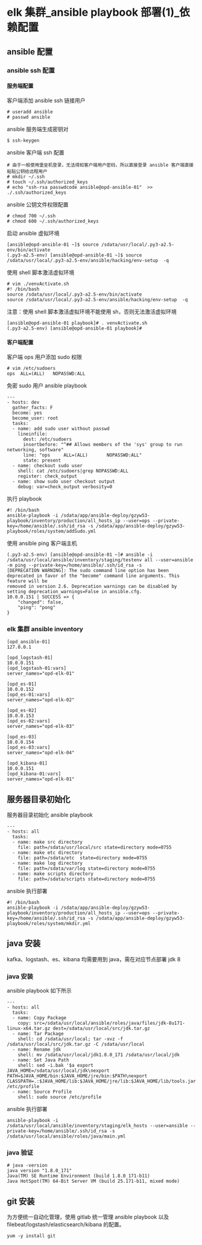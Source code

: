 # elk 集群_ansible playbook 部署(1)_依赖配置
## ansible 配置
### ansible ssh 配置
#### 服务端配置
客户端添加 ansible ssh 链接用户
```
# useradd ansible
# passwd ansible
```
ansible 服务端生成密钥对
```
$ ssh-keygen
```
ansible 客户端 ssh 配置 
```
# 由于一般使用堡垒机登录，无法得知客户端用户密码，所以直接登录 ansible 客户端直接粘贴公钥给远程用户
# mkdir ~/.ssh
# touch ~/.ssh/authorized_keys
# echo "ssh-rsa passwdcode ansible@opd-ansible-01"  >> ./.ssh/authorized_keys
```
ansible 公钥文件权限配置
```
# chmod 700 ~/.ssh
# chmod 600 ~/.ssh/authorized_keys
```
启动 ansible 虚拟环境
```
[ansible@opd-ansible-01 ~]$ source /sdata/usr/local/.py3-a2.5-env/bin/activate
(.py3-a2.5-env) [ansible@opd-ansible-01 ~]$ source /sdata/usr/local/.py3-a2.5-env/ansible/hacking/env-setup  -q
```
使用 shell 脚本激活虚拟环境
```
# vim ./venvActivate.sh
#! /bin/bash
source /sdata/usr/local/.py3-a2.5-env/bin/activate
source /sdata/usr/local/.py3-a2.5-env/ansible/hacking/env-setup  -q
```
注意：使用 shell 脚本激活虚拟环境不能使用 sh，否则无法激活虚拟环境
```
[ansible@opd-ansible-01 playbook]# . venvActivate.sh
(.py3-a2.5-env) [ansible@opd-ansible-01 playbook]#
```
#### 客户端配置
客户端 ops 用户添加 sudo 权限
```
# vim /etc/sudoers
ops  ALL=(ALL)   NOPASSWD:ALL
```
免密 sudo 用户 ansible playbook
```
---
- hosts: dev
  gather_facts: F
  become: yes
  become_user: root
  tasks:
  - name: add sudo user without passwd
    lineinfile:
      dest: /etc/sudoers
      insertbefore: "^## Allows members of the 'sys' group to run networking, software"
      line: "ops     ALL=(ALL)       NOPASSWD:ALL"
      state: present
  - name: checkout sudo user
    shell: cat /etc/sudoers|grep NOPASSWD:ALL
    register: check_output
  - name: show sudo user checkout output
    debug: var=check_output verbosity=0
```
执行 playbook
```
#! /bin/bash
ansible-playbook -i /sdata/app/ansible-deploy/gzyw53-playbook/inventory/production/all_hosts_ip --user=ops --private-key=/home/ansible/.ssh/id_rsa -s /sdata/app/ansible-deploy/gzyw53-playbook/roles/system/addSudo.yml
```
使用 ansible ping 客户端主机
```
(.py3-a2.5-env) [ansible@opd-ansible-01 ~]# ansible -i /sdata/usr/local/ansible/inventory/staging/testenv all --user=ansible -m ping --private-key=/home/ansible/.ssh/id_rsa -s
[DEPRECATION WARNING]: The sudo command line option has been deprecated in favor of the "become" command line arguments. This feature will be
removed in version 2.6. Deprecation warnings can be disabled by setting deprecation_warnings=False in ansible.cfg.
10.0.0.151 | SUCCESS => {
    "changed": false,
    "ping": "pong"
}
```

### elk 集群 ansible inventory
```
[opd_ansible-01]
127.0.0.1

[opd_logstash-01]
10.0.0.151
[opd_logstash-01:vars]
server_names="opd-elk-01"

[opd_es-01]
10.0.0.152
[opd_es-01:vars]
server_names="opd-elk-02"

[opd_es-02]
10.0.0.153
[opd_es-02:vars]
server_names="opd-elk-03"

[opd_es-03]
10.0.0.154
[opd_es-03:vars]
server_names="opd-elk-04"

[opd_kibana-01]
10.0.0.151
[opd_kibana-01:vars]
server_names="opd-elk-01"
```

## 服务器目录初始化
服务器目录初始化 ansible playbook
```
---
- hosts: all
  tasks:
  - name: make src directory    
    file: path=/sdata/usr/local/src state=directory mode=0755  
  - name: make etc directory  
    file: path=/sdata/etc  state=directory mode=0755
  - name: make log directory
    file: path=/sdata/var/log state=directory mode=0755
  - name: make scripts directory
    file: path=/sdata/scripts state=directory mode=0755
```
ansible 执行部署
```
#! /bin/bash
ansible-playbook -i /sdata/app/ansible-deploy/gzyw53-playbook/inventory/production/all_hosts_ip --user=ops --private-key=/home/ansible/.ssh/id_rsa -s /sdata/app/ansible-deploy/gzyw53-playbook/roles/system/mkdir.yml
```

## java 安装
kafka、logstash、es、kibana 均需要用到 java，需在对应节点部署 jdk 8
### java 安装
ansible playbook 如下所示
```
---
- hosts: all
  tasks:
  - name: Copy Package
    copy: src=/sdata/usr/local/ansible/roles/java/files/jdk-8u171-linux-x64.tar.gz dest=/sdata/usr/local/src/jdk.tar.gz
  - name: Tar Package
    shell: cd /sdata/usr/local; tar -xvz -f /sdata/usr/local/src/jdk.tar.gz -C /sdata/usr/local
  - name: Rename jdk
    shell: mv /sdata/usr/local/jdk1.8.0_171 /sdata/usr/local/jdk
  - name: Set Java Path
    shell: sed -i.bak '$a export JAVA_HOME=/sdata/usr/local/jdk\nexport PATH=$JAVA_HOME/bin:$JAVA_HOME/jre/bin:$PATH\nexport CLASSPATH=.:$JAVA_HOME/lib:$JAVA_HOME/jre/lib:$JAVA_HOME/lib/tools.jar' /etc/profile
  - name: Source Profile
    shell: sudo source /etc/profile
```
ansible 执行部署
```
ansible-playbook -i /sdata/usr/local/ansible/inventory/staging/elk_hosts --user=ansible --private-key=/home/ansible/.ssh/id_rsa -s /sdata/usr/local/ansible/roles/java/main.yml
```
### java 验证
```
# java -version
java version "1.8.0_171"
Java(TM) SE Runtime Environment (build 1.8.0_171-b11)
Java HotSpot(TM) 64-Bit Server VM (build 25.171-b11, mixed mode)
```

## git 安装
为方便统一自动化管理，使用 gitlab 统一管理 ansible playbook 以及 filebeat/logstash/elasticsearch/kibana 的配置。
```
yum -y install git
```
